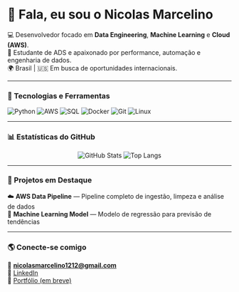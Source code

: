 # 👋 Fala, eu sou o Nicolas Marcelino

💻 Desenvolvedor focado em **Data Engineering**, **Machine Learning** e **Cloud (AWS)**.  
🚀 Estudante de ADS e apaixonado por performance, automação e engenharia de dados.  
🌍 Brasil | 🇺🇸 Em busca de oportunidades internacionais.  

---

### 🧰 Tecnologias e Ferramentas

![Python](https://img.shields.io/badge/Python-3776AB?style=for-the-badge&logo=python&logoColor=white)
![AWS](https://img.shields.io/badge/AWS-232F3E?style=for-the-badge&logo=amazon-aws&logoColor=white)
![SQL](https://img.shields.io/badge/SQL-336791?style=for-the-badge&logo=postgresql&logoColor=white)
![Docker](https://img.shields.io/badge/Docker-0db7ed?style=for-the-badge&logo=docker&logoColor=white)
![Git](https://img.shields.io/badge/Git-F05032?style=for-the-badge&logo=git&logoColor=white)
![Linux](https://img.shields.io/badge/Linux-FCC624?style=for-the-badge&logo=linux&logoColor=black)

---

### 📊 Estatísticas do GitHub

<div align="center">

![GitHub Stats](https://github-readme-stats.vercel.app/api?username=nimrqz&show_icons=true&theme=tokyonight&hide_border=true&border_radius=8)
![Top Langs](https://github-readme-stats.vercel.app/api/top-langs/?username=nimrqz&layout=compact&theme=tokyonight&hide_border=true&border_radius=8)

</div>

---

### 💼 Projetos em Destaque

☁️ **AWS Data Pipeline** — Pipeline completo de ingestão, limpeza e análise de dados  
🤖 **Machine Learning Model** — Modelo de regressão para previsão de tendências  

---

### 🌎 Conecte-se comigo

📧 **nicolasmarcelino1212@gmail.com**  
💼 [LinkedIn](https://www.linkedin.com/in/nicolas-marcelino-013709231/)  
📂 [Portfólio (em breve)](https://nimrqz.github.io)
